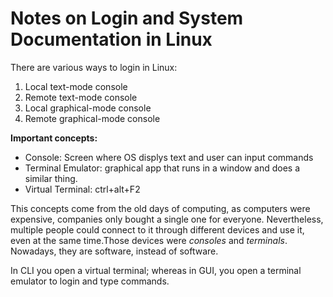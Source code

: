 # Notes on Login and System Documentation in Linux

There are various ways to login in Linux: 
1. Local text-mode console
2. Remote text-mode console
3. Local graphical-mode console
4. Remote graphical-mode console

**Important concepts:**
- Console: Screen where OS displys text and user can input commands
- Terminal Emulator: graphical app that runs in a window and does a similar thing.
- Virtual Terminal: ctrl+alt+F2

This concepts come from the old days of computing, as computers were expensive, companies only bought a single one for everyone. Nevertheless, multiple people could connect to it through different devices and use it, even at the same time.Those devices were *consoles* and *terminals*. Nowadays, they are software, instead of software. 

In CLI you open a virtual terminal; whereas in GUI, you open a terminal emulator to login and type commands.
